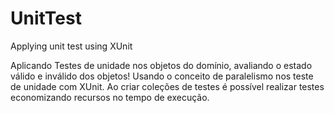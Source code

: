 # UnitTest
Applying unit test using XUnit

Aplicando Testes de unidade nos objetos do domínio, avaliando o estado válido e inválido dos objetos!
Usando o conceito de paralelismo nos teste de unidade com XUnit.
Ao criar coleções de testes é possível realizar testes economizando recursos no tempo de execução.
